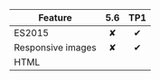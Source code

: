 | Feature       |5.6            |TP1|
| ------------- |:-------------:|:-------------:|
| ES2015          | ✘             | ✔ |
| Responsive images| ✘          | ✔ |
| HTML <template> | ✘           | ✔ |
| CSS selectors ::read-write and ::read-only | ✘           | ✔ |
| WebAudio      | ✘           | ✔ (Only with GStreamer) |
| B3 JIT compiler | ✘           | ✔ (Not available on Windows) |
| Indexed Database | ✔            | ✘ |
| Private browsing | ✔            | ✘ |
| WebGL          | ✔   | ✘ (WIP) |
| Web SQL Database | ✔            | ✔ |
| Accelerated graphics | ✔   | ✘ (WIP) |
| NPAPI Plugins  | ✔            | ✘ |
| Qt Plugins     | ✔            | ✘ |
| QML API        | ✔            | ✘ |
| Security fixes | ✘            | ✔ |